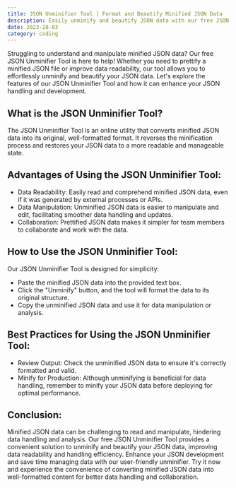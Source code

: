 ```yaml
---
title: JSON Unminifier Tool | Format and Beautify Minified JSON Data
description: Easily unminify and beautify JSON data with our free JSON Unminifier Tool! Improve JSON readability and editing. Enhance your JSON handling with our user-friendly unminifier.
date: 2023-28-03
category: coding
---
```


Struggling to understand and manipulate minified JSON data? Our free JSON Unminifier Tool is here to help! Whether you need to prettify a minified JSON file or improve data readability, our tool allows you to effortlessly unminify and beautify your JSON data. Let's explore the features of our JSON Unminifier Tool and how it can enhance your JSON handling and development.

## What is the JSON Unminifier Tool?

The JSON Unminifier Tool is an online utility that converts minified JSON data into its original, well-formatted format. It reverses the minification process and restores your JSON data to a more readable and manageable state.

## Advantages of Using the JSON Unminifier Tool:

- Data Readability: Easily read and comprehend minified JSON data, even if it was generated by external processes or APIs.
- Data Manipulation: Unminified JSON data is easier to manipulate and edit, facilitating smoother data handling and updates.
- Collaboration: Prettified JSON data makes it simpler for team members to collaborate and work with the data.

## How to Use the JSON Unminifier Tool:

Our JSON Unminifier Tool is designed for simplicity:
- Paste the minified JSON data into the provided text box.
- Click the "Unminify" button, and the tool will format the data to its original structure.
- Copy the unminified JSON data and use it for data manipulation or analysis.

## Best Practices for Using the JSON Unminifier Tool:

- Review Output: Check the unminified JSON data to ensure it's correctly formatted and valid.
- Minify for Production: Although unminifying is beneficial for data handling, remember to minify your JSON data before deploying for optimal performance.

## Conclusion:

Minified JSON data can be challenging to read and manipulate, hindering data handling and analysis. Our free JSON Unminifier Tool provides a convenient solution to unminify and beautify your JSON data, improving data readability and handling efficiency. Enhance your JSON development and save time managing data with our user-friendly unminifier. Try it now and experience the convenience of converting minified JSON data into well-formatted content for better data handling and collaboration.
